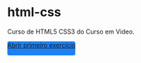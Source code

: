 # html-css
Curso de HTML5 CSS3 do Curso em Vídeo.

<div style="display:block; position:absolute; background-color: #1c81f3; border-radius: 4px; width=180px; height: 32px" >
<a href="https://jhenicksbartoski.github.io/html-css/exercicios/ex001/index.html"> Abrir primeiro exercício </a>
</div>